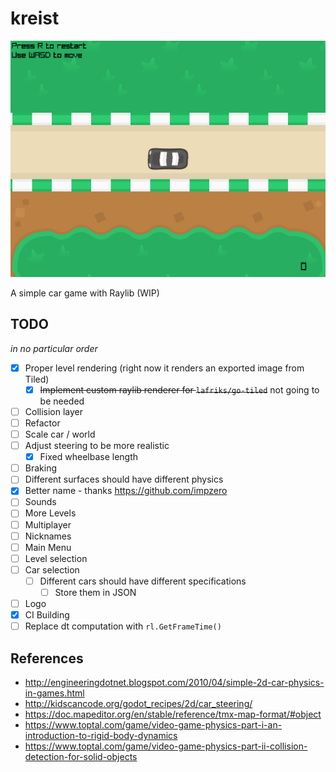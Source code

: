 # kreist

![](./demo.png)

A simple car game with Raylib (WIP)

## TODO

_in no particular order_

- [x] Proper level rendering (right now it renders an exported image from Tiled)
  - [x] ~~Implement custom raylib renderer for `lafriks/go-tiled`~~ not going to be needed
- [ ] Collision layer
- [ ] Refactor
- [ ] Scale car / world
- [ ] Adjust steering to be more realistic
  - [x] Fixed wheelbase length
- [ ] Braking
- [ ] Different surfaces should have different physics
- [x] Better name - thanks https://github.com/impzero
- [ ] Sounds
- [ ] More Levels
- [ ] Multiplayer
- [ ] Nicknames
- [ ] Main Menu
- [ ] Level selection
- [ ] Car selection
  - [ ] Different cars should have different specifications
    - [ ] Store them in JSON
- [ ] Logo
- [x] CI Building
- [ ] Replace dt computation with `rl.GetFrameTime()`

## References

- <http://engineeringdotnet.blogspot.com/2010/04/simple-2d-car-physics-in-games.html>
- <http://kidscancode.org/godot_recipes/2d/car_steering/>
- <https://doc.mapeditor.org/en/stable/reference/tmx-map-format/#object>
- <https://www.toptal.com/game/video-game-physics-part-i-an-introduction-to-rigid-body-dynamics>
- <https://www.toptal.com/game/video-game-physics-part-ii-collision-detection-for-solid-objects>
